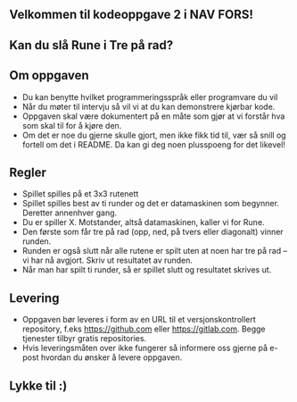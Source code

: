 ## Velkommen til kodeoppgave 2 i NAV FORS!

## Kan du slå Rune i Tre på rad?

## Om oppgaven
* Du kan benytte hvilket programmeringsspråk eller programvare du vil
* Når du møter til intervju så vil vi at du kan demonstrere kjørbar kode.
* Oppgaven skal være dokumentert på en måte som gjør at vi forstår hva som skal til for å kjøre den.
* Om det er noe du gjerne skulle gjort, men ikke fikk tid til, vær så snill og fortell om det i README. Da kan gi deg noen plusspoeng for det likevel!


## Regler
* Spillet spilles på et 3x3 rutenett
* Spillet spilles best av ti runder og det er datamaskinen som begynner. Deretter annenhver gang.
* Du er spiller X. Motstander, altså datamaskinen, kaller vi for Rune.
* Den første som får tre på rad (opp, ned, på tvers eller diagonalt) vinner runden.
* Runden er også slutt når alle rutene er spilt uten at noen har tre på rad – vi har nå avgjort. Skriv ut resultatet av runden.
* Når man har spilt ti runder, så er spillet slutt og resultatet skrives ut.


## Levering
* Oppgaven bør leveres i form av en URL til et versjonskontrollert repository, f.eks https://github.com eller https://gitlab.com. Begge tjenester tilbyr gratis repositories.
* Hvis leveringsmåten over ikke fungerer så informere oss gjerne på e-post hvordan du ønsker å levere oppgaven.


## Lykke til :)
